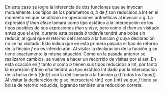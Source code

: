 En este caso se logra la inferencia de dos funciones que se invocan mutuamente.
Los tipos de los parámetros _a_, _b_ de _f_ son reducidos a Int en el momento en que
se utilizan en operaciones aritméticas al invocar a _g_. La expresión _if then elese_
tomará como tipo estático a la intercepción de los tipos posibles de sus expresiones
_then_ y _else_, pero como el _then_ es visitado antes que el _else_, durante esta pasada
_b_ todavía tendrá una bolsa sin reducir, al igual que el retorno del llamado a la función
_g_ cuya declaración no se ha visitado. Esto indica que en esta primera pasada el tipo de
retorno de la finción _f_ no es inferido aún.
Al visitar la declaración de la función _g_ se tiene exactamente la misma situación.
Como en la pasada anterior se realizaron cambios, se vuelve a hacer un recorrido de visitas 
por el ast. En esta ocación en _f_ tanto _a_ como _b_ tienen sus tipos reducidos a Int, por tanto 
la expresión _if then else_ tendrá un tipo estático Int dado por la intercepción de la bolsa
de b ({Int}) con la del llamado a la función _g_ ({Todos los tipos}).
Al visitar la declaración de _g_ se intersectará {Int} con {Int} ya que _f_ tiene su bolsa
de retorno reducida, logrando también una reducción correta.
